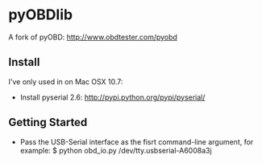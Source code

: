 pyOBDlib
========

A fork of pyOBD: http://www.obdtester.com/pyobd

## Install
I've only used in on Mac OSX 10.7:
* Install pyserial 2.6: http://pypi.python.org/pypi/pyserial/

## Getting Started
 * Pass the USB-Serial interface as the fisrt command-line argument, for example:
	$ python obd_io.py /dev/tty.usbserial-A6008a3j
